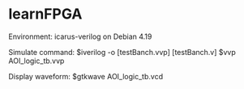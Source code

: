 # learnFPGA

Environment: icarus-verilog on Debian 4.19

Simulate command:
$iverilog -o [testBanch.vvp] [testBanch.v]
$vvp AOI_logic_tb.vvp

Display waveform:
$gtkwave AOI_logic_tb.vcd
